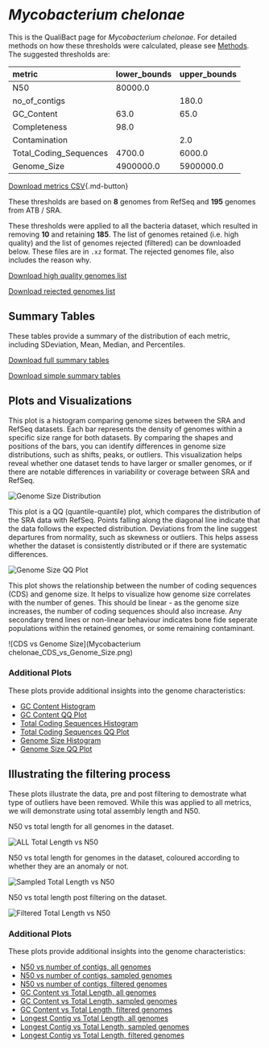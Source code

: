# *Mycobacterium chelonae*

This is the QualiBact page for *Mycobacterium chelonae*. For detailed methods on how these thresholds were calculated, please see [Methods](../../methods.md).
The suggested thresholds are: 

| metric                 | lower_bounds   | upper_bounds   |
|:-----------------------|:---------------|:---------------|
| N50                    | 80000.0        |                |
| no_of_contigs          |                | 180.0          |
| GC_Content             | 63.0           | 65.0           |
| Completeness           | 98.0           |                |
| Contamination          |                | 2.0            |
| Total_Coding_Sequences | 4700.0         | 6000.0         |
| Genome_Size            | 4900000.0      | 5900000.0      |

[Download metrics CSV](Mycobacterium_chelonae_metrics.csv){.md-button}


These thresholds are based on **8** genomes from RefSeq and **195** genomes from ATB / SRA.

These thresholds were applied to all the bacteria dataset, which resulted in removing **10** and retaining **185**.
The list of genomes retained (i.e. high quality) and the list of genomes rejected (filtered) can be downloaded below. These files are in `.xz` format. The rejected genomes file, also includes the reason why.

[Download high quality genomes list](Mycobacterium_chelonae_high_quality_genomes.csv.xz)


[Download rejected genomes list](Mycobacterium_chelonae_filtered_out_genomes.csv.xz)



## Summary Tables
These tables provide a summary of the distribution of each metric, including SDeviation, Mean, Median, and Percentiles.

[Download full summary tables](summary.csv)

[Download simple summary tables](selected_summary.csv)

## Plots and Visualizations

This plot is a histogram comparing genome sizes between the SRA and RefSeq datasets. Each bar represents the density of genomes within a specific size range for both datasets. By comparing the shapes and positions of the bars, you can identify differences in genome size distributions, such as shifts, peaks, or outliers. This visualization helps reveal whether one dataset tends to have larger or smaller genomes, or if there are notable differences in variability or coverage between SRA and RefSeq.

![Genome Size Distribution](Genome_Size_refseq_histogram_kde.png)

This plot is a QQ (quantile-quantile) plot, which compares the distribution of the SRA data with RefSeq. Points falling along the diagonal line indicate that the data follows the expected distribution. Deviations from the line suggest departures from normality, such as skewness or outliers. This helps assess whether the dataset is consistently distributed or if there are systematic differences.

![Genome Size QQ Plot](Genome_Size_refseq_qqplot.png)

This plot shows the relationship between the number of coding sequences (CDS) and genome size. It helps to visualize how genome size correlates with the number of genes. This should be linear - as the genome size increases, the number of coding sequences should also increase. Any secondary trend lines or non-linear behaviour indicates bone fide seperate populations within the retained genomes, or some remaining contaminant. 

![CDS vs Genome Size](Mycobacterium chelonae_CDS_vs_Genome_Size.png)

### Additional Plots

These plots provide additional insights into the genome characteristics:

- [GC Content Histogram](GC_Content_refseq_histogram_kde.png)
- [GC Content QQ Plot](GC_Content_refseq_qqplot.png)
- [Total Coding Sequences Histogram](Total_Coding_Sequences_refseq_histogram_kde.png)
- [Total Coding Sequences QQ Plot](Total_Coding_Sequences_refseq_qqplot.png)
- [Genome Size Histogram](Genome_Size_refseq_histogram_kde.png)
- [Genome Size QQ Plot](Genome_Size_refseq_qqplot.png)
## Illustrating the filtering process
These plots illustrate the data, pre and post filtering to demostrate what type of outliers have been removed. While this was applied to all metrics, we will demonstrate using total assembly length and N50.

N50 vs total length for all genomes in the dataset.

![ALL Total Length vs N50](Mycobacterium_chelonae_all_total_length_N50.png)

N50 vs total length for genomes in the dataset, coloured according to whether they are an anomaly or not.

![Sampled Total Length vs N50](Mycobacterium_chelonae_sample_total_length_N50.png)

N50 vs total length post filtering on the dataset.

![Filtered Total Length vs N50](Mycobacterium_chelonae_filt_total_length_N50.png)

### Additional Plots

These plots provide additional insights into the genome characteristics:

- [N50 vs number of contigs, all genomes](Mycobacterium_chelonae_all_N50_number.png)
- [N50 vs number of contigs, sampled genomes](Mycobacterium_chelonae_sample_N50_number.png)
- [N50 vs number of contigs, filtered genomes](Mycobacterium_chelonae_filt_N50_number.png)
- [GC Content vs Total Length, all genomes](Mycobacterium_chelonae_all_total_length_GC_Content.png)
- [GC Content vs Total Length, sampled genomes](Mycobacterium_chelonae_sample_total_length_GC_Content.png)
- [GC Content vs Total Length, filtered genomes](Mycobacterium_chelonae_filt_total_length_GC_Content.png)
- [Longest Contig vs Total Length, all genomes](Mycobacterium_chelonae_all_total_length_longest.png)
- [Longest Contig vs Total Length, sampled genomes](Mycobacterium_chelonae_sample_total_length_longest.png)
- [Longest Contig vs Total Length, filtered genomes](Mycobacterium_chelonae_filt_total_length_longest.png)
